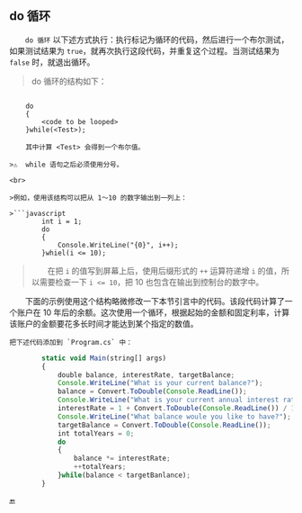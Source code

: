 ## do 循环

&emsp;&emsp;`do 循环` 以下述方式执行：执行标记为循环的代码，然后进行一个布尔测试，如果测试结果为 `true`，就再次执行这段代码，并重复这个过程。当测试结果为 `false` 时，就退出循环。

>   do 循环的结构如下：

>```javascript
        do
        {
            <code to be looped>
        }while(<Test>);
```
    其中计算 <Test> 会得到一个布尔值。

>⚠️  while 语句之后必须使用分号。

<br>

>例如，使用该结构可以把从 1～10 的数字输出到一列上：

>```javascript
        int i = 1;
        do
        {
            Console.WriteLine("{0}", i++);
        }whiel(i <= 10);
```

>&emsp;&emsp;在把 `i` 的值写到屏幕上后，使用后缀形式的 `++` 运算符递增 `i` 的值，所以需要检查一下 `i <= 10`，把 10 也包含在输出到控制台的数字中。



&emsp;&emsp;下面的示例使用这个结构略微修改一下本节引言中的代码。该段代码计算了一个账户在 10 年后的余额。这次使用一个循环，根据起始的金额和固定利率，计算该账户的金额要花多长时间才能达到某个指定的数值。

    把下述代码添加到 `Program.cs` 中：

```javascript
        static void Main(string[] args)
        {
            double balance, interestRate, targetBalance;
            Console.WriteLine("What is your current balance?");
            balance = Convert.ToDouble(Console.ReadLine());
            Console.WriteLine("What is your current annual interest rate(in %)?");
            interestRate = 1 + Convert.ToDouble(Console.ReadLine()) / 100.0;
            Console.WriteLine("What balance woule you like to have?");
            targetBalance = Convert.ToDouble(Console.ReadLine());
            int totalYears = 0;
            do
            {
                balance *= interestRate;
                ++totalYears;
            }while(balance < targetBanlance);
        }
```













🔚